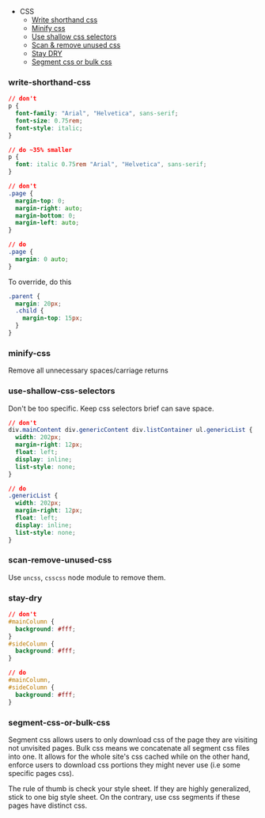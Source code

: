 
* CSS
  * [Write shorthand css](#write-shorthand-css)
  * [Minify css](#minify-css)
  * [Use shallow css selectors](#use-shallow-css-selectors)
  * [Scan & remove unused css](#scan-remove-unused-css)
  * [Stay DRY](#stay-dry)
  * [Segment css or bulk css](#segment-css-or-bulk-css)


### write-shorthand-css
```css
// don't
p {
  font-family: "Arial", "Helvetica", sans-serif;
  font-size: 0.75rem;
  font-style: italic;
}

// do ~35% smaller
p {
  font: italic 0.75rem "Arial", "Helvetica", sans-serif;
}

// don't
.page {
  margin-top: 0;
  margin-right: auto;
  margin-bottom: 0;
  margin-left: auto;
}

// do
.page {
  margin: 0 auto;
}
```
To override, do this
```css
.parent {
  margin: 20px;
  .child {
    margin-top: 15px; 
  }
}
```

### minify-css
Remove all unnecessary spaces/carriage returns

### use-shallow-css-selectors
Don't be too specific. Keep css selectors brief can save space.
```css
// don't
div.mainContent div.genericContent div.listContainer ul.genericList {
  width: 202px;
  margin-right: 12px;
  float: left;
  display: inline;
  list-style: none;
}

// do
.genericList {
  width: 202px;
  margin-right: 12px;
  float: left;
  display: inline;
  list-style: none;
}
```

### scan-remove-unused-css
Use `uncss`, `csscss` node module to remove them.

### stay-dry
```css
// don't
#mainColumn {
  background: #fff;
}
#sideColumn {
  background: #fff;
}

// do
#mainColumn,
#sideColumn {
  background: #fff;
}
```
### segment-css-or-bulk-css
Segment css allows users to only download css of the page they are visiting not unvisited pages. Bulk css means we concatenate all segment css files into one. It allows for the whole site's css cached while on the other hand, enforce users to download css portions they might never use (i.e some specific pages css).

The rule of thumb is check your style sheet. If they are highly generalized, stick to one big style sheet. On the contrary, use css segments if these pages have distinct css.







